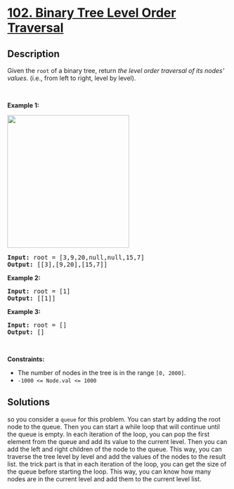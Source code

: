# [102. Binary Tree Level Order Traversal](https://leetcode.com/problems/binary-tree-level-order-traversal)

<!-- tags:Tree,Breadth-First Search,Binary Tree -->

## Description

<p>Given the <code>root</code> of a binary tree, return <em>the level order traversal of its nodes&#39; values</em>. (i.e., from left to right, level by level).</p>

<p>&nbsp;</p>
<p><strong class="example">Example 1:</strong></p>
<img alt="" src="https://fastly.jsdelivr.net/gh/doocs/leetcode@main/solution/0100-0199/0102.Binary%20Tree%20Level%20Order%20Traversal/images/tree1.jpg" style="width: 277px; height: 302px;" />
<pre>
<strong>Input:</strong> root = [3,9,20,null,null,15,7]
<strong>Output:</strong> [[3],[9,20],[15,7]]
</pre>

<p><strong class="example">Example 2:</strong></p>

<pre>
<strong>Input:</strong> root = [1]
<strong>Output:</strong> [[1]]
</pre>

<p><strong class="example">Example 3:</strong></p>

<pre>
<strong>Input:</strong> root = []
<strong>Output:</strong> []
</pre>

<p>&nbsp;</p>
<p><strong>Constraints:</strong></p>

<ul>
	<li>The number of nodes in the tree is in the range <code>[0, 2000]</code>.</li>
	<li><code>-1000 &lt;= Node.val &lt;= 1000</code></li>
</ul>

## Solutions
so you consider a `queue` for this problem. You can start by adding the root node to the queue. Then you can start a while loop that will continue until the queue is empty. In each iteration of the loop, you can pop the first element from the queue and add its value to the current level. Then you can add the left and right children of the node to the queue. This way, you can traverse the tree level by level and add the values of the nodes to the result list. the trick part is that in each iteration of the loop, you can get the size of the queue before starting the loop. This way, you can know how many nodes are in the current level and add them to the current level list.

